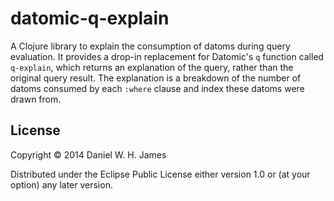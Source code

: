# datomic-q-explain

A Clojure library to explain the consumption of datoms during query
evaluation. It provides a drop-in replacement for Datomic's `q`
function called `q-explain`, which returns an explanation of the query,
rather than the original query result. The explanation is a breakdown
of the number of datoms consumed by each `:where` clause and index
these datoms were drawn from.


## License

Copyright © 2014 Daniel W. H. James

Distributed under the Eclipse Public License either version 1.0 or (at
your option) any later version.

